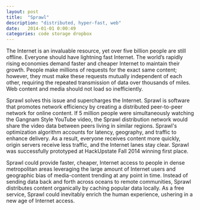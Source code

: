 ```yaml
---
layout: post
title:  "Sprawl"
description: "distributed, hyper-fast, web"
date:   2014-01-01 0:00:49
categories: code storage dropbox
---
```


The Internet is an invaluable resource, yet over five billion people are still offline. Everyone should have lightning fast Internet. The world’s rapidly rising economies demand faster and cheaper Internet to maintain their growth. People make millions of requests for the exact same content; however, they must make these requests mutually independent of each other, requiring the repeated transmission of data over thousands of miles. Web content and media should not load so inefficiently.

Sprawl solves this issue and supercharges the Internet. Sprawl is software that promotes network efficiency by creating a distributed peer-to-peer network for online content. If 5 million people were simultaneously watching the Gangnam Style YouTube video, the Sprawl distribution network would share the video data between peers living in similar regions. Sprawl's optimization algorithm accounts for latency, geography, and traffic to enhance delivery. As a result, everyone receives content more quickly, origin servers receive less traffic, and the Internet lanes stay clear. Sprawl was successfully prototyped at HackUpstate Fall 2014 winning first place.

Sprawl could provide faster, cheaper, Internet access to people in dense metropolitan areas leveraging the large amount of Internet users and geographic bias of media-content trending at any point in time. Instead of sending data back and forth across oceans to remote communities, Sprawl distributes content organically by caching popular data locally. As a free service, Sprawl could inevitably enrich the human experience, ushering in a new age of Internet access.

